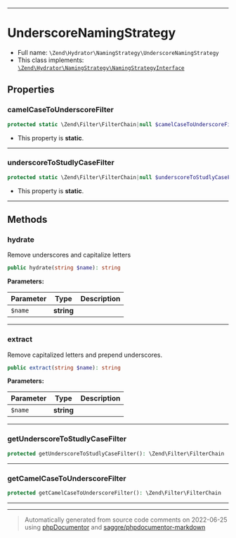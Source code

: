 ***

# UnderscoreNamingStrategy





* Full name: `\Zend\Hydrator\NamingStrategy\UnderscoreNamingStrategy`
* This class implements:
[`\Zend\Hydrator\NamingStrategy\NamingStrategyInterface`](./NamingStrategyInterface.md)



## Properties


### camelCaseToUnderscoreFilter



```php
protected static \Zend\Filter\FilterChain|null $camelCaseToUnderscoreFilter
```



* This property is **static**.


***

### underscoreToStudlyCaseFilter



```php
protected static \Zend\Filter\FilterChain|null $underscoreToStudlyCaseFilter
```



* This property is **static**.


***

## Methods


### hydrate

Remove underscores and capitalize letters

```php
public hydrate(string $name): string
```








**Parameters:**

| Parameter | Type | Description |
|-----------|------|-------------|
| `$name` | **string** |  |




***

### extract

Remove capitalized letters and prepend underscores.

```php
public extract(string $name): string
```








**Parameters:**

| Parameter | Type | Description |
|-----------|------|-------------|
| `$name` | **string** |  |




***

### getUnderscoreToStudlyCaseFilter



```php
protected getUnderscoreToStudlyCaseFilter(): \Zend\Filter\FilterChain
```











***

### getCamelCaseToUnderscoreFilter



```php
protected getCamelCaseToUnderscoreFilter(): \Zend\Filter\FilterChain
```











***


***
> Automatically generated from source code comments on 2022-06-25 using [phpDocumentor](http://www.phpdoc.org/) and [saggre/phpdocumentor-markdown](https://github.com/Saggre/phpDocumentor-markdown)
